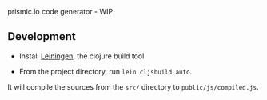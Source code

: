 prismic.io code generator - WIP

## Development

- Install [Leiningen](http://leiningen.org/), the clojure build tool.

- From the project directory, run `lein cljsbuild auto`.

It will compile the sources from the `src/` directory to `public/js/compiled.js`.
